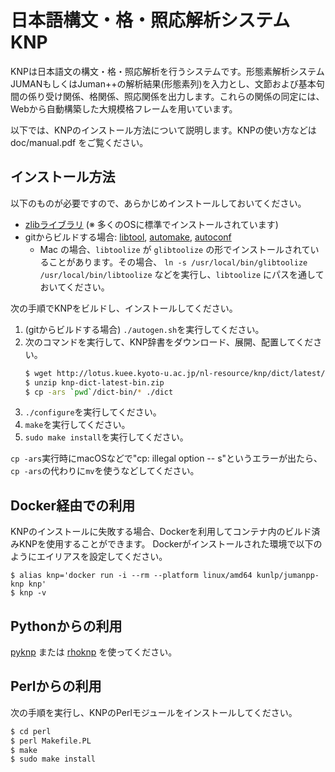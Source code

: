 # 日本語構文・格・照応解析システム KNP

KNPは日本語文の構文・格・照応解析を行うシステムです。形態素解析システムJUMANもしくはJuman++の解析結果(形態素列)を入力とし、文節および基本句間の係り受け関係、格関係、照応関係を出力します。これらの関係の同定には、Webから自動構築した大規模格フレームを用いています。

以下では、KNPのインストール方法について説明します。KNPの使い方などは doc/manual.pdf をご覧ください。


## インストール方法

以下のものが必要ですので、あらかじめインストールしておいてください。

- [zlibライブラリ](http://zlib.net/) (※ 多くのOSに標準でインストールされています)
- gitからビルドする場合: [libtool](https://www.gnu.org/software/libtool/), [automake](https://www.gnu.org/software/automake/), [autoconf](https://www.gnu.org/software/autoconf/)
  - Mac の場合、`libtoolize` が `glibtoolize` の形でインストールされていることがあります。その場合、 `ln -s /usr/local/bin/glibtoolize /usr/local/bin/libtoolize` などを実行し、`libtoolize` にパスを通しておいてください。

次の手順でKNPをビルドし、インストールしてください。

1. (gitからビルドする場合) `./autogen.sh`を実行してください。
2. 次のコマンドを実行して、KNP辞書をダウンロード、展開、配置してください。
    ```bash
    $ wget http://lotus.kuee.kyoto-u.ac.jp/nl-resource/knp/dict/latest/knp-dict-latest-bin.zip # ビルド済み辞書(2.6GB)
    $ unzip knp-dict-latest-bin.zip
    $ cp -ars `pwd`/dict-bin/* ./dict
    ```
3. `./configure`を実行してください。
4. `make`を実行してください。
5. `sudo make install`を実行してください。

`cp -ars`実行時にmacOSなどで"cp: illegal option -- s"というエラーが出たら、`cp -ars`の代わりに`mv`を使うなどしてください。


## Docker経由での利用

KNPのインストールに失敗する場合、Dockerを利用してコンテナ内のビルド済みKNPを使用することができます。
Dockerがインストールされた環境で以下のようにエイリアスを設定してください。

```
$ alias knp='docker run -i --rm --platform linux/amd64 kunlp/jumanpp-knp knp'
$ knp -v
```

## Pythonからの利用

[pyknp](https://github.com/ku-nlp/pyknp) または [rhoknp](https://github.com/ku-nlp/rhoknp) を使ってください。


## Perlからの利用

次の手順を実行し、KNPのPerlモジュールをインストールしてください。

```bash
$ cd perl
$ perl Makefile.PL
$ make
$ sudo make install
```
